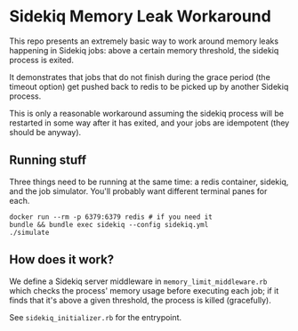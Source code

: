# Sidekiq Memory Leak Workaround

This repo presents an extremely basic way to work around memory leaks happening in Sidekiq jobs: above a certain memory threshold, the sidekiq process is exited.

It demonstrates that jobs that do not finish during the grace period (the timeout option) get pushed back to redis to be picked up by another Sidekiq process.

This is only a reasonable workaround assuming the sidekiq process will be restarted in some way after it has exited, and your jobs are idempotent (they should be anyway).


## Running stuff

Three things need to be running at the same time: a redis container, sidekiq, and the job simulator. You'll probably want different terminal panes for each.

```
docker run --rm -p 6379:6379 redis # if you need it
bundle && bundle exec sidekiq --config sidekiq.yml
./simulate
```

## How does it work?
We define a Sidekiq server middleware in `memory_limit_middleware.rb` which checks the process' memory usage before executing each job; if it finds that it's above a given threshold, the process is killed (gracefully).

See `sidekiq_initializer.rb` for the entrypoint.
